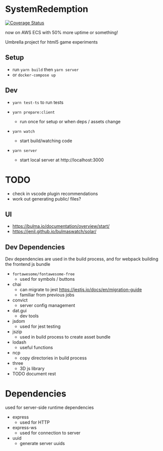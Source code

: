 # SystemRedemption

[![Coverage Status](https://coveralls.io/repos/gitlab/monofuel34089/system-redemption/badge.svg?branch=master)](https://coveralls.io/gitlab/monofuel34089/system-redemption?branch=master)

now on AWS ECS with 50% more uptime or something!

Umbrella project for html5 game experiments

## Setup

- run `yarn build` then `yarn server`
- or `docker-compose up`

## Dev

- `yarn test-ts` to run tests

- `yarn prepare:client`
  - run once for setup or when deps / assets change
- `yarn watch`
  - start build/watching code
- `yarn server`
  - start local server at http://localhost:3000

# TODO

- check in vscode plugin recommendations
- work out generating public/ files?

## UI

- https://bulma.io/documentation/overview/start/
- https://jenil.github.io/bulmaswatch/solar/


## Dev Dependencies

Dev dependencies are used in the build process, and for webpack building the frontend js bundle

- `fortawesome/fontawesome-free` 
  - used for symbols / buttons
- chai
  - can migrate to jest https://jestjs.io/docs/en/migration-guide
  - familiar from previous jobs
- convict
  - server config management
- dat.gui
  - dev tools
- jsdom
  - used for jest testing
- jszip
  - used in build process to create asset bundle
- lodash
  - useful functions
- ncp
  - copy directories in build process
- three
  - 3D js library
- TODO document rest


# Dependencies

used for server-side runtime dependencies

- express
  - used for HTTP
- express-ws
  - used for connection to server
- uuid
  - generate server uuids
